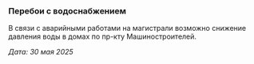 ### Перебои с водоснабжением

В связи с аварийными работами на магистрали возможно снижение давления воды в домах по пр-кту Машиностроителей.

_Дата: 30 мая 2025_
